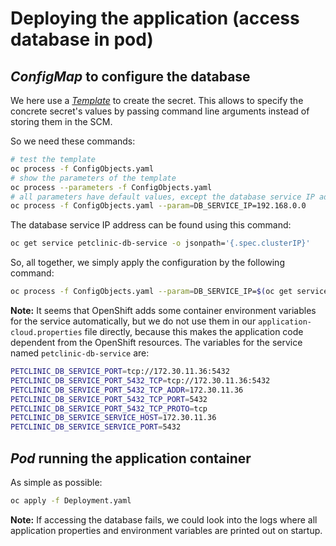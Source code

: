 # Deploying the application (access database in pod)

## _ConfigMap_ to configure the database

We here use a [_Template_](https://docs.openshift.com/container-platform/4.16/openshift_images/using-templates.html)
to create the secret. This allows to specify the concrete secret's values by passing command line arguments instead of storing them in the SCM.

So we need these commands:

```bash
# test the template
oc process -f ConfigObjects.yaml
# show the parameters of the template
oc process --parameters -f ConfigObjects.yaml
# all parameters have default values, except the database service IP address
oc process -f ConfigObjects.yaml --param=DB_SERVICE_IP=192.168.0.0
```

The database service IP address can be found using this command:

```bash
oc get service petclinic-db-service -o jsonpath='{.spec.clusterIP}'
```

So, all together, we simply apply the configuration by the following command:

```bash
oc process -f ConfigObjects.yaml --param=DB_SERVICE_IP=$(oc get service petclinic-db-service -o jsonpath='{.spec.clusterIP}') | oc apply -f -
```

**Note:** It seems that OpenShift adds some container environment variables for the service automatically, but we do not use
them in our `application-cloud.properties` file directly, because this makes the application code dependent from the OpenShift resources.
The variables for the service named `petclinic-db-service` are:

```bash
PETCLINIC_DB_SERVICE_PORT=tcp://172.30.11.36:5432
PETCLINIC_DB_SERVICE_PORT_5432_TCP=tcp://172.30.11.36:5432
PETCLINIC_DB_SERVICE_PORT_5432_TCP_ADDR=172.30.11.36
PETCLINIC_DB_SERVICE_PORT_5432_TCP_PORT=5432
PETCLINIC_DB_SERVICE_PORT_5432_TCP_PROTO=tcp
PETCLINIC_DB_SERVICE_SERVICE_HOST=172.30.11.36
PETCLINIC_DB_SERVICE_SERVICE_PORT=5432
```

## _Pod_ running the application container

As simple as possible:

```bash
oc apply -f Deployment.yaml
```

**Note:** If accessing the database fails, we could look into the logs where all application properties and environment variables are printed out on startup.
